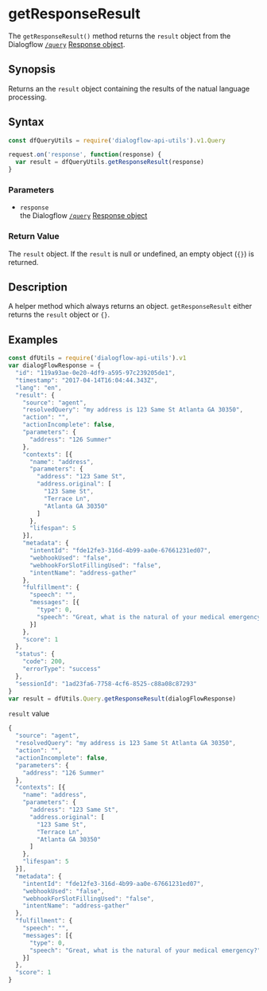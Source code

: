 # getResponseResult
The `getResponseResult()` method returns the `result` object from the Dialogflow [`/query`](https://dialogflow.com/docs/reference/agent/query#get_and_post_responses) [Response object](https://dialogflow.com/docs/reference/agent/query#get_and_post_responses).

## Synopsis
Returns an the `result` object containing the results of the natual language processing.

## Syntax

```js
const dfQueryUtils = require('dialogflow-api-utils').v1.Query

request.on('response', function(response) {
  var result = dfQueryUtils.getResponseResult(response)
}
```

### Parameters
- `response`<br>
   the Dialogflow [`/query`](https://dialogflow.com/docs/reference/agent/query#get_and_post_responses) [Response object](https://dialogflow.com/docs/reference/agent/query#get_and_post_responses)

### Return Value
The `result` object. If the `result` is null or undefined, an empty object (`{}`) is returned.

## Description
A helper method which always returns an object. `getResponseResult` either returns the `result` object or `{}`.

## Examples
```js
const dfUtils = require('dialogflow-api-utils').v1
var dialogFlowResponse = {
  "id": "119a93ae-0e20-4df9-a595-97c239205de1",
  "timestamp": "2017-04-14T16:04:44.343Z",
  "lang": "en",
  "result": {
    "source": "agent",
    "resolvedQuery": "my address is 123 Same St Atlanta GA 30350",
    "action": "",
    "actionIncomplete": false,
    "parameters": {
      "address": "126 Summer"
    },
    "contexts": [{
      "name": "address",
      "parameters": {
        "address": "123 Same St",
        "address.original": [
          "123 Same St",
          "Terrace Ln",
          "Atlanta GA 30350"
        ]
      },
      "lifespan": 5
    }],
    "metadata": {
      "intentId": "fde12fe3-316d-4b99-aa0e-67661231ed07",
      "webhookUsed": "false",
      "webhookForSlotFillingUsed": "false",
      "intentName": "address-gather"
    },
    "fulfillment": {
      "speech": "",
      "messages": [{
        "type": 0,
        "speech": "Great, what is the natural of your medical emergency?"
      }]
    },
    "score": 1
  },
  "status": {
    "code": 200,
    "errorType": "success"
  },
  "sessionId": "1ad23fa6-7758-4cf6-8525-c88a08c87293"
}
var result = dfUtils.Query.getResponseResult(dialogFlowResponse)
```
`result` value

```js
{
  "source": "agent",
  "resolvedQuery": "my address is 123 Same St Atlanta GA 30350",
  "action": "",
  "actionIncomplete": false,
  "parameters": {
    "address": "126 Summer"
  },
  "contexts": [{
    "name": "address",
    "parameters": {
      "address": "123 Same St",
      "address.original": [
        "123 Same St",
        "Terrace Ln",
        "Atlanta GA 30350"
      ]
    },
    "lifespan": 5
  }],
  "metadata": {
    "intentId": "fde12fe3-316d-4b99-aa0e-67661231ed07",
    "webhookUsed": "false",
    "webhookForSlotFillingUsed": "false",
    "intentName": "address-gather"
  },
  "fulfillment": {
    "speech": "",
    "messages": [{
      "type": 0,
      "speech": "Great, what is the natural of your medical emergency?"
    }]
  },
  "score": 1
}
```
